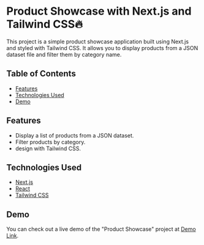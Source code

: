 # Product Showcase with Next.js and Tailwind CSS:fire:

This project is a simple product showcase application built using Next.js and styled with Tailwind CSS. It allows you to display products from a JSON dataset file and filter them by category name.

## Table of Contents
- [Features](#features)
- [Technologies Used](#technologies-used)
- [Demo](#demo)

## Features

- Display a list of products from a JSON dataset.
- Filter products by category.
- design with Tailwind CSS.

## Technologies Used

- [Next.js](https://nextjs.org/)
- [React](https://reactjs.org/)
- [Tailwind CSS](https://tailwindcss.com/)

## Demo

You can check out a live demo of the "Product Showcase" project at [Demo Link](https://product-showcase-nextjs.netlify.app/).



